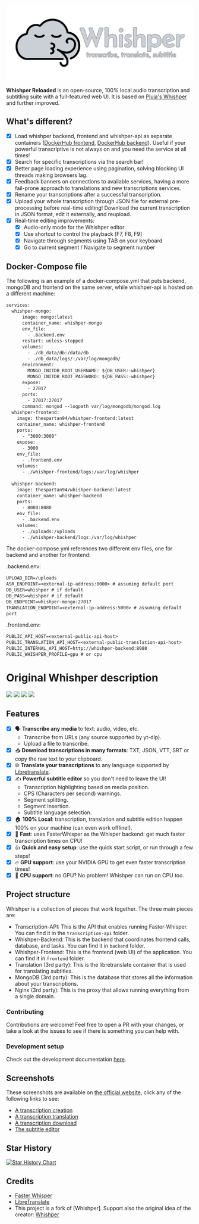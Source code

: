 [![whishper banner](misc/banner.png)](https://whishper.net)

**Whishper Reloaded** is an open-source, 100% local audio transcription and subtitling suite with a full-featured web UI. It is based on [Pluja's Whishper](https://github.com/pluja/whishper) and further improved.

## What's different?

- [x] Load whishper backend, frontend and whishper-api as separate containers ([DockerHub frontend](https://hub.docker.com/r/thespartan94/whishper-frontend), [DockerHub backend](https://hub.docker.com/r/thespartan94/whishper-backend)). Useful if your powerful transcriptive is not always on and you need the service at all times!
- [x] Search for specific transcriptions via the search bar!
- [x] Better page loading experience using pagination, solving blocking UI threads making browsers lag.
- [x] Feedback banners on connections to available services, having a more fail-prone approach to translations and new transcriptions services.
- [x] Rename your transcriptions after a successful transcription.
- [x] Upload your whole transcription through JSON file for external pre-processing before real-time editing! Download the current transcription in JSON format, edit it externally, and reupload.  
- [x] Real-time editing improvements:
    - [x] Audio-only mode for the Whishper editor
    - [x] Use shortcut to control the playback [F7, F8, F9]
    - [x] Navigate through segments using TAB on your keyboard
    - [x] Go to current segment / Navigate to segment number  

## Docker-Compose file

The following is an example of a docker-compose.yml that puts backend, mongoDB and frontend on the same server, while whishper-api is hosted on a different machine:

    services:
      whishper-mongo:
          image: mongo:latest
          container_name: whishper-mongo
          env_file:
            - .backend.env
          restart: unless-stopped
          volumes:
            - ./db_data/db:/data/db
            - ./db_data/logs/:/var/log/mongodb/
          environment:
            MONGO_INITDB_ROOT_USERNAME: ${DB_USER:-whishper}
            MONGO_INITDB_ROOT_PASSWORD: ${DB_PASS:-whishper}
          expose:
            - 27017
          ports:
            - 27017:27017
          command: mongod --logpath var/log/mongodb/mongod.log
      whishper-frontend:
        image: thespartan94/whishper-frontend:latest
        container_name: whishper-frontend
        ports:
          - "3000:3000"
        expose:
          - 3000
        env_file:
          - .frontend.env
        volumes:
          - ./whishper-frontend/logs:/var/log/whishper

      whishper-backend:
        image: thespartan94/whishper-backend:latest
        container_name: whishper-backend
        ports:
          - 8080:8080
        env_file:
          - .backend.env
        volumes:
          - ./uploads:/uploads
          - ./whishper-backend/logs:/var/log/whishper

The docker-compose.yml references two different env files, one for backend and another for frontend:

.backend.env:

    UPLOAD_DIR=/uploads
    ASR_ENDPOINT=<external-ip-address:8000> # assuming default port
    DB_USER=whishper # if default
    DB_PASS=whishper # if default
    DB_ENDPOINT=whishper-mongo:27017 
    TRANSLATION_ENDPOINT=<external-ip-address:5000> # assuming default port

.frontend.env:

    PUBLIC_API_HOST=<external-public-api-host>
    PUBLIC_TRANSLATION_API_HOST=<external-public-translation-api-host>
    PUBLIC_INTERNAL_API_HOST=http://whishper-backend:8080
    PUBLIC_WHISHPER_PROFILE=gpu # or cpu
    
# Original Whishper description

[![](https://img.shields.io/badge/website-066da5?style=for-the-badge&logo=icloud&logoColor=white)](https://whishper.net)
[![](https://img.shields.io/badge/self%20host%20guide-066da5?style=for-the-badge&logo=googledocs&logoColor=white)](https://whishper.net/guides/install)
[![](https://img.shields.io/badge/screenshots-5c1f87?style=for-the-badge&logo=slickpic&logoColor=white)](#screenshots)
[![](https://img.shields.io/docker/pulls/pluja/whishper?style=for-the-badge&logo=docker&logoColor=white)](https://hub.docker.com/r/pluja/whishper)


## Features

- [x] 🗣️ **Transcribe any media** to text: audio, video, etc.
  - Transcribe from URLs (any source supported by yt-dlp).
  - Upload a file to transcribe.
- [x] 📥 **Download transcriptions in many formats**: TXT, JSON, VTT, SRT or copy the raw text to your clipboard.
- [x] 🌐 **Translate your transcriptions** to any language supported by [Libretranslate](https://libretranslate.com).
- [x] ✍️ **Powerful subtitle editor** so you don't need to leave the UI!
  - Transcription highlighting based on media position.
  - CPS (Characters per second) warnings.
  - Segment splitting.
  - Segment insertion.
  - Subtitle language selection.
- [x] 🏠 **100% Local**: transcription, translation and subtitle edition happen 100% on your machine (can even work offline!).
- [x] 🚀 **Fast**: uses FasterWhisper as the Whisper backend: get much faster transcription times on CPU!
- [x] 👍 **Quick and easy setup**: use the quick start script, or run through a few steps!
- [x] 🔥 **GPU support**: use your NVIDIA GPU to get even faster transcription times!
- [x] 🐎 **CPU support**: no GPU? No problem! Whishper can run on CPU too.

## Project structure

Whishper is a collection of pieces that work together. The three main pieces are:

- Transcription-API: This is the API that enables running Faster-Whisper. You can find it in the `transcription-api` folder.
- Whishper-Backend: This is the backend that coordinates frontend calls, database, and tasks. You can find it in `backend` folder.
- Whishper-Frontend: This is the frontend (web UI) of the application. You can find it in `frontend` folder.
- Translation (3rd party): This is the libretranslate container that is used for translating subtitles.
- MongoDB (3rd party): This is the database that stores all the information about your transcriptions.
- Nginx (3rd party): This is the proxy that allows running everything from a single domain.

### Contributing

Contributions are welcome! Feel free to open a PR with your changes, or take a look at the issues to see if there is something you can help with.

### Development setup

Check out the development documentation [here](https://whishper.net/guides/develop/).

## Screenshots

These screenshots are available on [the official website](https://whishper.net/usage/transcriptions/), click any of the following links to see:

- [A transcription creation](https://whishper.net/usage/transcriptions/)
- [A transcription translation](https://whishper.net/usage/translate/)
- [A transcription download](https://whishper.net/usage/download/)
- [The subtitle editor](https://whishper.net/usage/editor/)

## Star History

<a href="https://www.star-history.com/#devdema/whishper&Date">
 <picture>
   <source media="(prefers-color-scheme: dark)" srcset="https://api.star-history.com/svg?repos=devdema/whishper&type=Date&theme=dark" />
   <source media="(prefers-color-scheme: light)" srcset="https://api.star-history.com/svg?repos=devdema/whishper&type=Date" />
   <img alt="Star History Chart" src="https://api.star-history.com/svg?repos=devdema/whishper&type=Date" />
 </picture>
</a>

## Credits

- [Faster Whisper](https://github.com/guillaumekln/faster-whisper)
- [LibreTranslate](https://github.com/LibreTranslate/LibreTranslate)
- This project is a fork of [Whishper]. Support also the original idea of the creator: [Whishper](https://github.com/pluja/whishper)



